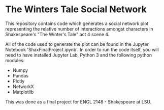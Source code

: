 # The Winters Tale Social Network

This repository contains code which generates a social network plot representing the relative number of interactions amongst characters in Shakespeare's "The Winter's Tale" act 4 scene 4.

All of the code used to generate the plot can be found in the Jupyter Notebook 'ShaxFinalProject.ipynb'. In order to run the code itself, you will
need to have installed Jupyter Lab, Python 3 and the following python modules:

* Numpy
* Pandas
* Plotly
* NetworkX
* Matplotlib

This was done as a final project for ENGL 2148 - Shakespeare at LSU.
